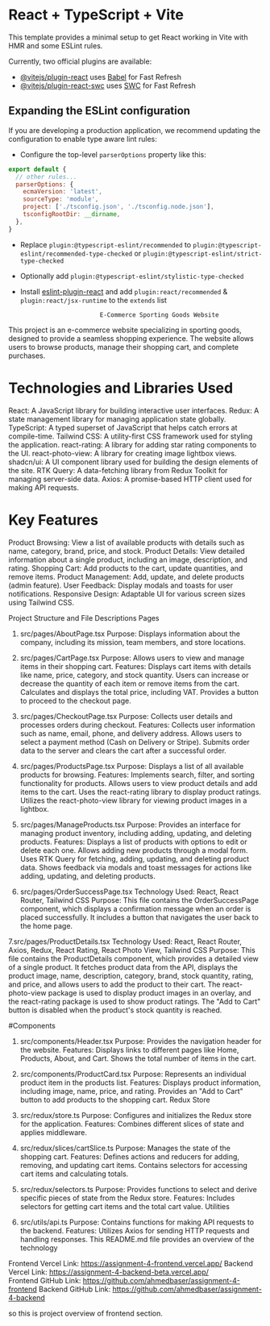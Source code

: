 # React + TypeScript + Vite

This template provides a minimal setup to get React working in Vite with HMR and some ESLint rules.

Currently, two official plugins are available:

- [@vitejs/plugin-react](https://github.com/vitejs/vite-plugin-react/blob/main/packages/plugin-react/README.md) uses [Babel](https://babeljs.io/) for Fast Refresh
- [@vitejs/plugin-react-swc](https://github.com/vitejs/vite-plugin-react-swc) uses [SWC](https://swc.rs/) for Fast Refresh

## Expanding the ESLint configuration

If you are developing a production application, we recommend updating the configuration to enable type aware lint rules:

- Configure the top-level `parserOptions` property like this:

```js
export default {
  // other rules...
  parserOptions: {
    ecmaVersion: 'latest',
    sourceType: 'module',
    project: ['./tsconfig.json', './tsconfig.node.json'],
    tsconfigRootDir: __dirname,
  },
}
```

- Replace `plugin:@typescript-eslint/recommended` to `plugin:@typescript-eslint/recommended-type-checked` or `plugin:@typescript-eslint/strict-type-checked`
- Optionally add `plugin:@typescript-eslint/stylistic-type-checked`
- Install [eslint-plugin-react](https://github.com/jsx-eslint/eslint-plugin-react) and add `plugin:react/recommended` & `plugin:react/jsx-runtime` to the `extends` list



                            E-Commerce Sporting Goods Website 


This project is an e-commerce website specializing in sporting goods, designed to provide a seamless shopping experience. The website allows users to browse products, manage their shopping cart, and complete purchases.

# Technologies and Libraries Used

React:  A JavaScript library for building interactive user interfaces.
Redux:  A state management library for managing application state globally.
TypeScript:  A typed superset of JavaScript that helps catch errors at compile-time.
Tailwind CSS:  A utility-first CSS framework used for styling the application.
react-rating:  A library for adding star rating components to the UI.
react-photo-view:  A library for creating image lightbox views.
shadcn/ui:  A UI component library used for building the design elements of the site.
RTK Query:  A data-fetching library from Redux Toolkit for managing server-side data.
Axios:  A promise-based HTTP client used for making API requests.


# Key Features
Product Browsing: View a list of available products with details such as name, category, brand, price, and stock.
Product Details: View detailed information about a single product, including an image, description, and rating.
Shopping Cart: Add products to the cart, update quantities, and remove items.
Product Management: Add, update, and delete products (admin feature).
User Feedback: Display modals and toasts for user notifications.
Responsive Design: Adaptable UI for various screen sizes using Tailwind CSS.








Project Structure and File Descriptions
Pages
1. src/pages/AboutPage.tsx
Purpose: Displays information about the company, including its mission, team members, and store locations.

2. src/pages/CartPage.tsx
Purpose: Allows users to view and manage items in their shopping cart.
Features:
Displays cart items with details like name, price, category, and stock quantity.
Users can increase or decrease the quantity of each item or remove items from the cart.
Calculates and displays the total price, including VAT.
Provides a button to proceed to the checkout page.

3. src/pages/CheckoutPage.tsx
Purpose: Collects user details and processes orders during checkout.
Features:
Collects user information such as name, email, phone, and delivery address.
Allows users to select a payment method (Cash on Delivery or Stripe).
Submits order data to the server and clears the cart after a successful order.

4. src/pages/ProductsPage.tsx
Purpose: Displays a list of all available products for browsing.
Features:
Implements search, filter, and sorting functionality for products.
Allows users to view product details and add items to the cart.
Uses the react-rating library to display product ratings.
Utilizes the react-photo-view library for viewing product images in a lightbox.

5. src/pages/ManageProducts.tsx
Purpose: Provides an interface for managing product inventory, including adding, updating, and deleting products.
Features:
Displays a list of products with options to edit or delete each one.
Allows adding new products through a modal form.
Uses RTK Query for fetching, adding, updating, and deleting product data.
Shows feedback via modals and toast messages for actions like adding, updating, and deleting products.

6. src/pages/OrderSuccessPage.tsx
Technology Used: React, React Router, Tailwind CSS
Purpose: This file contains the OrderSuccessPage component, which displays a confirmation message when an order is placed successfully. It includes a button that navigates the user back to the home page.

7.src/pages/ProductDetails.tsx
Technology Used: React, React Router, Axios, Redux, React Rating, React Photo View, Tailwind CSS
Purpose: This file contains the ProductDetails component, which provides a detailed view of a single product. It fetches product data from the API, displays the product image, name, description, category, brand, stock quantity, rating, and price, and allows users to add the product to their cart. The react-photo-view package is used to display product images in an overlay, and the react-rating package is used to show product ratings. The "Add to Cart" button is disabled when the product's stock quantity is reached.

#Components
1. src/components/Header.tsx
Purpose: Provides the navigation header for the website.
Features:
Displays links to different pages like Home, Products, About, and Cart.
Shows the total number of items in the cart.
2. src/components/ProductCard.tsx
Purpose: Represents an individual product item in the products list.
Features:
Displays product information, including image, name, price, and rating.
Provides an "Add to Cart" button to add products to the shopping cart.
Redux Store
1. src/redux/store.ts
Purpose: Configures and initializes the Redux store for the application.
Features:
Combines different slices of state and applies middleware.

2. src/redux/slices/cartSlice.ts
Purpose: Manages the state of the shopping cart.
Features:
Defines actions and reducers for adding, removing, and updating cart items.
Contains selectors for accessing cart items and calculating totals.

3. src/redux/selectors.ts
Purpose: Provides functions to select and derive specific pieces of state from the Redux store.
Features:
Includes selectors for getting cart items and the total cart value.
Utilities

1. src/utils/api.ts
Purpose: Contains functions for making API requests to the backend.
Features:
Utilizes Axios for sending HTTP requests and handling responses.
This README.md file provides an overview of the technology 

Frontend Vercel Link: https://assignment-4-frontend.vercel.app/
Backend Vercel Link:  https://assignment-4-backend-beta.vercel.app/  
Frontend GitHub Link: https://github.com/ahmedbaser/assignment-4-frontend 
Backend GitHub Link:  https://github.com/ahmedbaser/assignment-4-backend 


so this is project overview of frontend section.